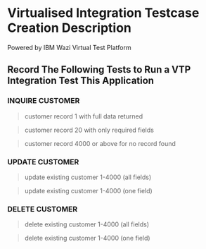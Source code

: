 # **Virtualised Integration Testcase Creation Description** 
Powered by IBM Wazi Virtual Test Platform

## Record The Following Tests to Run a VTP Integration Test This Application

### INQUIRE CUSTOMER
> customer record 1 with full data returned

> customer record 20 with only required fields 

> customer record 4000 or above for no record found

### UPDATE CUSTOMER
> update existing customer 1-4000 (all fields)

> update existing customer 1-4000 (one field)

### DELETE CUSTOMER
> delete existing customer 1-4000 (all fields)

> delete existing customer 1-4000 (one field)
